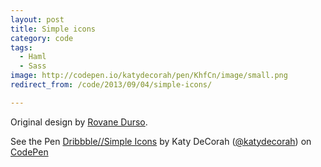 ```yaml
---
layout: post
title: Simple icons
category: code
tags:
  - Haml
  - Sass
image: http://codepen.io/katydecorah/pen/KhfCn/image/small.png
redirect_from: /code/2013/09/04/simple-icons/

---
```

Original design by [Rovane Durso](http://dribbble.com/shots/1220920-Simple-Icons).

<p data-height="400" data-theme-id="97" data-slug-hash="KhfCn" data-user="katydecorah" data-default-tab="result" class='codepen'>See the Pen <a href='http://codepen.io/katydecorah/pen/KhfCn'>Dribbble//Simple Icons</a> by Katy DeCorah (<a href='http://codepen.io/katydecorah'>@katydecorah</a>) on <a href='http://codepen.io'>CodePen</a></p>
